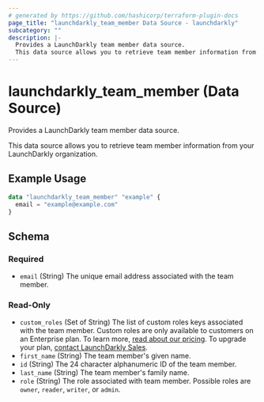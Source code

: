 ```yaml
---
# generated by https://github.com/hashicorp/terraform-plugin-docs
page_title: "launchdarkly_team_member Data Source - launchdarkly"
subcategory: ""
description: |-
  Provides a LaunchDarkly team member data source.
  This data source allows you to retrieve team member information from your LaunchDarkly organization.
---
```


# launchdarkly_team_member (Data Source)

Provides a LaunchDarkly team member data source.

This data source allows you to retrieve team member information from your LaunchDarkly organization.

## Example Usage

```terraform
data "launchdarkly_team_member" "example" {
  email = "example@example.com"
}
```

<!-- schema generated by tfplugindocs -->
## Schema

### Required

- `email` (String) The unique email address associated with the team member.

### Read-Only

- `custom_roles` (Set of String) The list of custom roles keys associated with the team member. Custom roles are only available to customers on an Enterprise plan. To learn more, [read about our pricing](https://launchdarkly.com/pricing/). To upgrade your plan, [contact LaunchDarkly Sales](https://launchdarkly.com/contact-sales/).
- `first_name` (String) The team member's given name.
- `id` (String) The 24 character alphanumeric ID of the team member.
- `last_name` (String) The team member's family name.
- `role` (String) The role associated with team member. Possible roles are `owner`, `reader`, `writer`, or `admin`.
